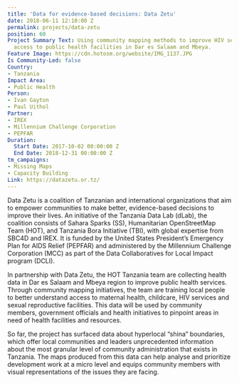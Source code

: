 ```yaml
---
title: 'Data for evidence-based decisions: Data Zetu'
date: 2018-06-11 12:10:00 Z
permalink: projects/data-zetu
position: 60
Project Summary Text: Using community mapping methods to improve HIV services and
  access to public health facilities in Dar es Salaam and Mbeya.
Feature Image: https://cdn.hotosm.org/website/IMG_1137.JPG
Is Community-Led: false
Country:
- Tanzania
Impact Area:
- Public Health
Person:
- Ivan Gayton
- Paul Uithol
Partner:
- IREX
- Millennium Challenge Corporation
- PEPFAR
Duration:
  Start Date: 2017-10-02 00:00:00 Z
  End Date: 2018-12-31 00:00:00 Z
tm_campaigns:
- Missing Maps
- Capacity Building
Link: https://datazetu.or.tz/
---
```


Data Zetu is a coalition of Tanzanian and international organizations that aim to empower communities to make better, evidence-based decisions to improve their lives. An initiative of the Tanzania Data Lab (dLab), the coalition consists of Sahara Sparks (SS), Humanitarian OpenStreetMap Team (HOT), and Tanzania Bora Initiative (TBI), with global expertise from SBC4D and IREX. It is funded by the United States President’s Emergency Plan for AIDS Relief (PEPFAR) and administered by the Millennium Challenge Corporation (MCC) as part of the Data Collaboratives for Local Impact program (DCLI).

In partnership with Data Zetu, the HOT Tanzania team are collecting health data in Dar es Salaam and Mbeya region to improve public health services. Through community mapping initiatives, the team are training local people to better understand access to maternal health, childcare, HIV services and sexual reproductive facilities. This data will be used by community members, government officials and health initiatives to pinpoint areas in need of health facilities and resources.

So far, the project has surfaced data about hyperlocal “shina” boundaries, which offer local communities and leaders unprecedented information about the most granular level of community administration that exists in Tanzania. The maps produced from this data can help analyse and prioritize development work at a micro level and equips community members with visual representations of the issues they are facing. 